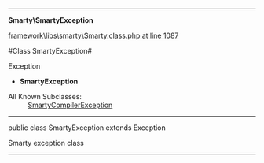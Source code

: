 

- - -

**Smarty\SmartyException**


<a href="https://github.com/JeyDotC/Hirudo/blob/master/framework/libs/smarty/Smarty.class.php#L1087" >framework\libs\smarty\Smarty.class.php at line 1087</a>

#Class SmartyException#

Exception
* **SmartyException**


<dl>
<dt>All Known Subclasses:</dt>
<dd><a href="https://github.com/JeyDotC/Hirudo-docs/blob/master/smarty/smartycompilerexception.md">SmartyCompilerException</a> </dd>
</dl>



- - -

<p class="signature"><span class='k'>public  class</span> <span class='nx'>SmartyException</span>
extends Exception

</p>

<div class="comment" id="overview_description"><p>Smarty exception class</p></div>



- - -

